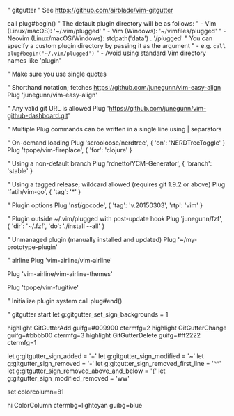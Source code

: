 " gitgutter 
" See https://github.com/airblade/vim-gitgutter

call plug#begin()
" The default plugin directory will be as follows:
"   - Vim (Linux/macOS): '~/.vim/plugged'
"   - Vim (Windows): '~/vimfiles/plugged'
"   - Neovim (Linux/macOS/Windows): stdpath('data') . '/plugged'
" You can specify a custom plugin directory by passing it as the argument
"   - e.g. `call plug#begin('~/.vim/plugged')`
"   - Avoid using standard Vim directory names like 'plugin'

" Make sure you use single quotes

" Shorthand notation; fetches https://github.com/junegunn/vim-easy-align
Plug 'junegunn/vim-easy-align'

" Any valid git URL is allowed
Plug 'https://github.com/junegunn/vim-github-dashboard.git'

" Multiple Plug commands can be written in a single line using | separators

" On-demand loading
Plug 'scrooloose/nerdtree', { 'on':  'NERDTreeToggle' }
Plug 'tpope/vim-fireplace', { 'for': 'clojure' }

" Using a non-default branch
Plug 'rdnetto/YCM-Generator', { 'branch': 'stable' }

" Using a tagged release; wildcard allowed (requires git 1.9.2 or above)
Plug 'fatih/vim-go', { 'tag': '*' }

" Plugin options
Plug 'nsf/gocode', { 'tag': 'v.20150303', 'rtp': 'vim' }

" Plugin outside ~/.vim/plugged with post-update hook
Plug 'junegunn/fzf', { 'dir': '~/.fzf', 'do': './install --all' }

" Unmanaged plugin (manually installed and updated)
Plug '~/my-prototype-plugin'

" airline
Plug 'vim-airline/vim-airline'

Plug 'vim-airline/vim-airline-themes'


Plug 'tpope/vim-fugitive'


" Initialize plugin system
call plug#end()

" gitgutter start
let g:gitgutter_set_sign_backgrounds = 1

highlight GitGutterAdd    guifg=#009900 ctermfg=2
highlight GitGutterChange guifg=#bbbb00 ctermfg=3
highlight GitGutterDelete guifg=#ff2222 ctermfg=1


let g:gitgutter_sign_added = '+'
let g:gitgutter_sign_modified = '~'
let g:gitgutter_sign_removed = '-'
let g:gitgutter_sign_removed_first_line = '^^'
let g:gitgutter_sign_removed_above_and_below = '{'
let g:gitgutter_sign_modified_removed = 'ww'

set colorcolumn=81

hi ColorColumn ctermbg=lightcyan guibg=blue
